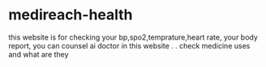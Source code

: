 # medireach-health
this website is for checking your bp,spo2,temprature,heart rate, your body report, you can counsel ai doctor in this website . . check medicine uses and what are they
